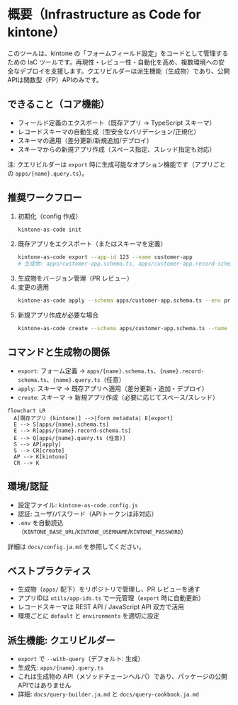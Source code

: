 # 概要（Infrastructure as Code for kintone）

このツールは、kintone の「フォームフィールド設定」をコードとして管理するための IaC ツールです。再現性・レビュー性・自動化を高め、複数環境への安全なデプロイを支援します。クエリビルダーは派生機能（生成物）であり、公開APIは関数型（FP）APIのみです。

## できること（コア機能）
- フィールド定義のエクスポート（既存アプリ → TypeScript スキーマ）
- レコードスキーマの自動生成（型安全なバリデーション/正規化）
- スキーマの適用（差分更新/新規追加/デプロイ）
- スキーマからの新規アプリ作成（スペース指定、スレッド指定も対応）

注: クエリビルダーは `export` 時に生成可能なオプション機能です（アプリごとの `apps/{name}.query.ts`）。

## 推奨ワークフロー
1. 初期化（config 作成）
   ```bash
   kintone-as-code init
   ```
2. 既存アプリをエクスポート（またはスキーマを定義）
   ```bash
   kintone-as-code export --app-id 123 --name customer-app
   # 生成物: apps/customer-app.schema.ts, apps/customer-app.record-schema.ts, apps/customer-app.query.ts（任意）
   ```
3. 生成物をバージョン管理（PR レビュー）
4. 変更の適用
   ```bash
   kintone-as-code apply --schema apps/customer-app.schema.ts --env production
   ```
5. 新規アプリ作成が必要な場合
   ```bash
   kintone-as-code create --schema apps/customer-app.schema.ts --name "Customer App"
   ```

## コマンドと生成物の関係
- `export`: フォーム定義 → `apps/{name}.schema.ts`、`{name}.record-schema.ts`、`{name}.query.ts`（任意）
- `apply`: スキーマ → 既存アプリへ適用（差分更新・追加・デプロイ）
- `create`: スキーマ → 新規アプリ作成（必要に応じてスペース/スレッド）

```mermaid
flowchart LR
  A[既存アプリ (kintone)] -->|form metadata| E[export]
  E --> S[apps/{name}.schema.ts]
  E --> R[apps/{name}.record-schema.ts]
  E --> Q[apps/{name}.query.ts (任意)]
  S --> AP[apply]
  S --> CR[create]
  AP --> K[kintone]
  CR --> K
```

## 環境/認証
- 設定ファイル: `kintone-as-code.config.js`
- 認証: ユーザ/パスワード（APIトークンは非対応）
- `.env` を自動読込（`KINTONE_BASE_URL`/`KINTONE_USERNAME`/`KINTONE_PASSWORD`）

詳細は `docs/config.ja.md` を参照してください。

## ベストプラクティス
- 生成物（`apps/` 配下）をリポジトリで管理し、PR レビューを通す
- アプリIDは `utils/app-ids.ts` で一元管理（`export` 時に自動更新）
- レコードスキーマは REST API / JavaScript API 双方で活用
- 環境ごとに `default` と `environments` を適切に設定

## 派生機能: クエリビルダー
- `export` で `--with-query`（デフォルト: 生成）
- 生成先: `apps/{name}.query.ts`
- これは生成物の API（メソッドチェーンヘルパ）であり、パッケージの公開APIではありません
- 詳細: `docs/query-builder.ja.md` と `docs/query-cookbook.ja.md`
